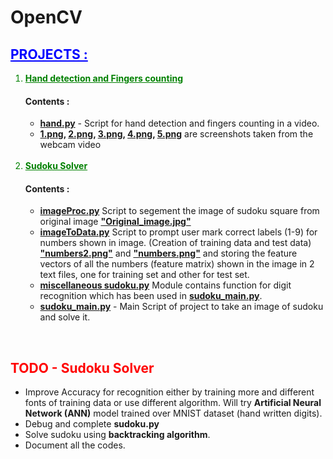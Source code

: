 # OpenCV


<h2 style="color: blue"><u>PROJECTS :</u></h2>

<ol>
<li style="color: green"><b><u>Hand detection and Fingers counting</u></b></li>
<h4><b>Contents :</b></h4>
<ul>
<li><b><a href="https://github.com/Shivam06/OpenCV/blob/master/handDetection/hand.py">hand.py</a></b> - Script for hand detection and fingers counting in a video.</li>
<li><b><a href="https://github.com/Shivam06/OpenCV/blob/master/handDetection/1.png">1.png</a>, <a href="https://github.com/Shivam06/OpenCV/blob/master/handDetection/2.png">2.png</a>, <a href="https://github.com/Shivam06/OpenCV/blob/master/handDetection/3.png">3.png</a>, <a href="https://github.com/Shivam06/OpenCV/blob/master/handDetection/4.png">4.png</a>, <a href="https://github.com/Shivam06/OpenCV/blob/master/handDetection/5.png">5.png</a></b> are screenshots taken from the webcam video</li>
</ul>
<br/>
<li style="color: green"><b><u>Sudoku Solver</u></b></li>
<h4><b>Contents :</b></h4>
<ul>
<li><b><a href="https://github.com/Shivam06/OpenCV/blob/master/Sudoku/Scripts/image_processing/imageProc.py">imageProc.py</a></b> Script to segement the image of sudoku square from original image <b><a href="https://github.com/Shivam06/OpenCV/blob/master/Sudoku/Solving_sudoku_images/Original_image.jpg">"Original_image.jpg"</a></b></li>
<li><b><a href="https://github.com/Shivam06/OpenCV/blob/master/Sudoku/Scripts/data_creation/sudoku_data.py">imageToData.py</a></b> Script to prompt user mark correct labels (1-9) for numbers shown in image. (Creation of training data and test data) <b><a href="https://github.com/Shivam06/OpenCV/blob/master/Sudoku/numbers2.png">"numbers2.png"</a></b> and <b><a href="https://github.com/Shivam06/OpenCV/blob/master/Sudoku/numbers.png">"numbers.png"</a></b> and storing the feature vectors of all the numbers (feature matrix) shown in the image in 2 text files, one for training set and other for test set.</li>
<li><b><a href="https://github.com/Shivam06/OpenCV/blob/master/Sudoku/Scripts/OCR/miscellaneous_sudoku.py">miscellaneous sudoku.py</a></b> Module contains function for digit recognition which has been used in <b><a href="https://github.com/Shivam06/OpenCV/blob/master/Sudoku/Scripts/sudoku_main.py">sudoku_main.py</a></b>.
<li><b><a href="https://github.com/Shivam06/OpenCV/blob/master/Sudoku/Scripts/sudoku_main.py">sudoku_main.py</a></b> - Main Script of project to take an image of sudoku and solve it.</li>
</ul>
</ol>

<br/>
<h2 style="color: red">TODO - Sudoku Solver</h2>

<ul>
<li>Improve Accuracy for recognition either by training more and different fonts of training data or use different algorithm. Will try <b>Artificial Neural Network (ANN)</b> model trained over MNIST dataset (hand written digits).</li>
<li>Debug and complete <b>sudoku.py</b></li>
<li>Solve sudoku using <b>backtracking algorithm</b>.</li>
<li>Document all the codes.</li>
</ul>


